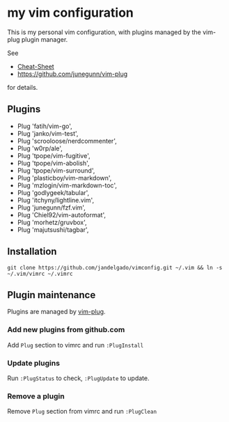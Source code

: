 # my vim configuration

This is my personal vim configuration, with plugins managed by the vim-plug
plugin manager.

See

* [Cheat-Sheet](CheatSheet.md)
* https://github.com/junegunn/vim-plug

for details.

## Plugins

* Plug 'fatih/vim-go',
* Plug 'janko/vim-test',
* Plug 'scrooloose/nerdcommenter',
* Plug 'w0rp/ale',
* Plug 'tpope/vim-fugitive',
* Plug 'tpope/vim-abolish',
* Plug 'tpope/vim-surround',
* Plug 'plasticboy/vim-markdown',
* Plug 'mzlogin/vim-markdown-toc',
* Plug 'godlygeek/tabular',
* Plug 'itchyny/lightline.vim',
* Plug 'junegunn/fzf.vim',
* Plug 'Chiel92/vim-autoformat',
* Plug 'morhetz/gruvbox',
* Plug 'majutsushi/tagbar',

## Installation

```
git clone https://github.com/jandelgado/vimconfig.git ~/.vim && ln -s ~/.vim/vimrc ~/.vimrc
```

## Plugin maintenance

Plugins are managed by [vim-plug](https://github.com/junegunn/vim-plug).

### Add new plugins from github.com

Add `Plug` section to vimrc and run `:PlugInstall`

### Update plugins

Run `:PlugStatus` to check, `:PlugUpdate` to update.

### Remove a plugin

Remove `Plug` section from vimrc and run `:PlugClean`

